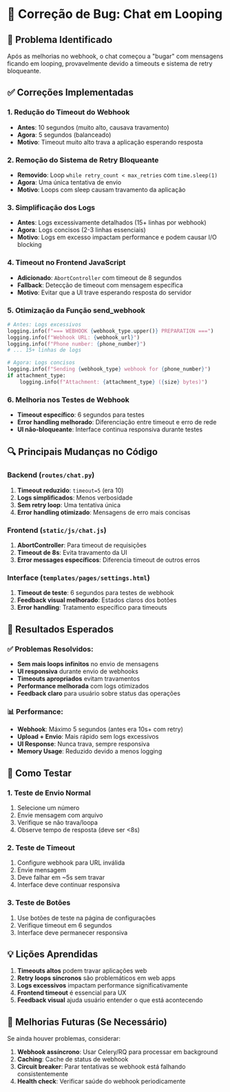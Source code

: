 # 🔧 Correção de Bug: Chat em Looping

## 🐛 Problema Identificado
Após as melhorias no webhook, o chat começou a "bugar" com mensagens ficando em looping, provavelmente devido a timeouts e sistema de retry bloqueante.

## ✅ Correções Implementadas

### 1. **Redução do Timeout do Webhook**
- **Antes**: 10 segundos (muito alto, causava travamento)
- **Agora**: 5 segundos (balanceado)
- **Motivo**: Timeout muito alto trava a aplicação esperando resposta

### 2. **Remoção do Sistema de Retry Bloqueante**
- **Removido**: Loop `while retry_count < max_retries` com `time.sleep(1)`
- **Agora**: Uma única tentativa de envio
- **Motivo**: Loops com sleep causam travamento da aplicação

### 3. **Simplificação dos Logs**
- **Antes**: Logs excessivamente detalhados (15+ linhas por webhook)
- **Agora**: Logs concisos (2-3 linhas essenciais)
- **Motivo**: Logs em excesso impactam performance e podem causar I/O blocking

### 4. **Timeout no Frontend JavaScript**
- **Adicionado**: `AbortController` com timeout de 8 segundos
- **Fallback**: Detecção de timeout com mensagem específica
- **Motivo**: Evitar que a UI trave esperando resposta do servidor

### 5. **Otimização da Função send_webhook**
```python
# Antes: Logs excessivos
logging.info(f"=== WEBHOOK {webhook_type.upper()} PREPARATION ===")
logging.info(f"Webhook URL: {webhook_url}")
logging.info(f"Phone number: {phone_number}")
# ... 15+ linhas de logs

# Agora: Logs concisos
logging.info(f"Sending {webhook_type} webhook for {phone_number}")
if attachment_type:
    logging.info(f"Attachment: {attachment_type} ({size} bytes)")
```

### 6. **Melhoria nos Testes de Webhook**
- **Timeout específico**: 6 segundos para testes
- **Error handling melhorado**: Diferenciação entre timeout e erro de rede
- **UI não-bloqueante**: Interface continua responsiva durante testes

## 🔍 **Principais Mudanças no Código**

### Backend (`routes/chat.py`)
1. **Timeout reduzido**: `timeout=5` (era 10)
2. **Logs simplificados**: Menos verbosidade
3. **Sem retry loop**: Uma tentativa única
4. **Error handling otimizado**: Mensagens de erro mais concisas

### Frontend (`static/js/chat.js`)
1. **AbortController**: Para timeout de requisições
2. **Timeout de 8s**: Evita travamento da UI
3. **Error messages específicos**: Diferencia timeout de outros erros

### Interface (`templates/pages/settings.html`)
1. **Timeout de teste**: 6 segundos para testes de webhook
2. **Feedback visual melhorado**: Estados claros dos botões
3. **Error handling**: Tratamento específico para timeouts

## 🚀 **Resultados Esperados**

### ✅ Problemas Resolvidos:
- **Sem mais loops infinitos** no envio de mensagens
- **UI responsiva** durante envio de webhooks
- **Timeouts apropriados** evitam travamentos
- **Performance melhorada** com logs otimizados
- **Feedback claro** para usuário sobre status das operações

### 📊 Performance:
- **Webhook**: Máximo 5 segundos (antes era 10s+ com retry)
- **Upload + Envio**: Mais rápido sem logs excessivos
- **UI Response**: Nunca trava, sempre responsiva
- **Memory Usage**: Reduzido devido a menos logging

## 🧪 Como Testar

### 1. **Teste de Envio Normal**
1. Selecione um número
2. Envie mensagem com arquivo
3. Verifique se não trava/loopa
4. Observe tempo de resposta (deve ser <8s)

### 2. **Teste de Timeout**
1. Configure webhook para URL inválida
2. Envie mensagem
3. Deve falhar em ~5s sem travar
4. Interface deve continuar responsiva

### 3. **Teste de Botões**
1. Use botões de teste na página de configurações
2. Verifique timeout em 6 segundos
3. Interface deve permanecer responsiva

## 💡 **Lições Aprendidas**

1. **Timeouts altos** podem travar aplicações web
2. **Retry loops síncronos** são problemáticos em web apps
3. **Logs excessivos** impactam performance significativamente
4. **Frontend timeout** é essencial para UX
5. **Feedback visual** ajuda usuário entender o que está acontecendo

## 🔮 **Melhorias Futuras (Se Necessário)**

Se ainda houver problemas, considerar:

1. **Webhook assíncrono**: Usar Celery/RQ para processar em background
2. **Caching**: Cache de status de webhook
3. **Circuit breaker**: Parar tentativas se webhook está falhando consistentemente
4. **Health check**: Verificar saúde do webhook periodicamente
